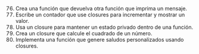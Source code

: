76. Crea una función que devuelva otra función que imprima un mensaje.
77. Escribe un contador que use closures para incrementar y mostrar un valor.
78. Usa un closure para mantener un estado privado dentro de una función.
79. Crea un closure que calcule el cuadrado de un número.
80. Implementa una función que genere saludos personalizados usando closures.